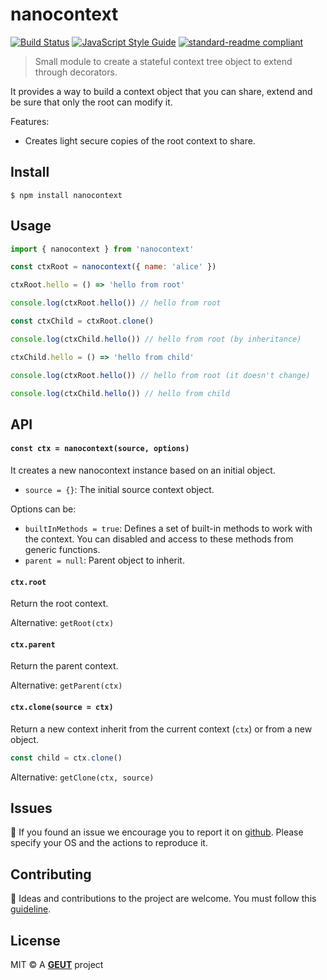# nanocontext

[![Build Status](https://travis-ci.com/geut/nanocontext.svg?branch=master)](https://travis-ci.com/geut/nanocontext)
[![JavaScript Style Guide](https://img.shields.io/badge/code_style-standard-brightgreen.svg)](https://standardjs.com)
[![standard-readme compliant](https://img.shields.io/badge/readme%20style-standard-brightgreen.svg?style=flat-square)](https://github.com/RichardLitt/standard-readme)

> Small module to create a stateful context tree object to extend through decorators.

It provides a way to build a context object that you can share, extend and be sure that only the root can modify it.

Features:
- Creates light secure copies of the root context to share.

## <a name="install"></a> Install

```
$ npm install nanocontext
```

## <a name="usage"></a> Usage

```javascript
import { nanocontext } from 'nanocontext'

const ctxRoot = nanocontext({ name: 'alice' })

ctxRoot.hello = () => 'hello from root'

console.log(ctxRoot.hello()) // hello from root

const ctxChild = ctxRoot.clone()

console.log(ctxChild.hello()) // hello from root (by inheritance)

ctxChild.hello = () => 'hello from child'

console.log(ctxRoot.hello()) // hello from root (it doesn't change)

console.log(ctxChild.hello()) // hello from child
```

## API

#### `const ctx = nanocontext(source, options)`

It creates a new nanocontext instance based on an initial object.

- `source = {}`: The initial source context object.

Options can be:

- `builtInMethods = true`: Defines a set of built-in methods to work with the context. You can disabled and access to these methods from generic functions.
- `parent = null`: Parent object to inherit.

#### `ctx.root`

Return the root context.

Alternative: `getRoot(ctx)`

#### `ctx.parent`

Return the parent context.

Alternative: `getParent(ctx)`

#### `ctx.clone(source = ctx)`

Return a new context inherit from the current context (`ctx`) or from a new object.

```javascript
const child = ctx.clone()
```

Alternative: `getClone(ctx, source)`

## <a name="issues"></a> Issues

:bug: If you found an issue we encourage you to report it on [github](https://github.com/geut/nanocontext/issues). Please specify your OS and the actions to reproduce it.

## <a name="contribute"></a> Contributing

:busts_in_silhouette: Ideas and contributions to the project are welcome. You must follow this [guideline](https://github.com/geut/nanocontext/blob/master/CONTRIBUTING.md).

## License

MIT © A [**GEUT**](http://geutstudio.com/) project
